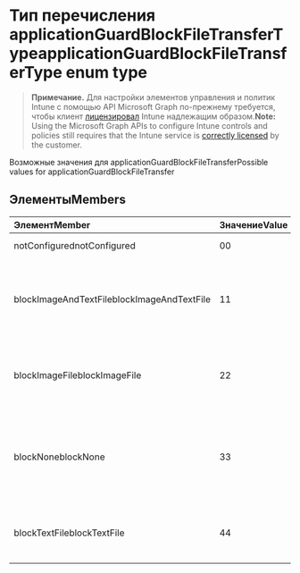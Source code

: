 # <a name="applicationguardblockfiletransfertype-enum-type"></a><span data-ttu-id="abae2-101">Тип перечисления applicationGuardBlockFileTransferType</span><span class="sxs-lookup"><span data-stu-id="abae2-101">applicationGuardBlockFileTransferType enum type</span></span>

> <span data-ttu-id="abae2-102">**Примечание.** Для настройки элементов управления и политик Intune с помощью API Microsoft Graph по-прежнему требуется, чтобы клиент [лицензировал](https://go.microsoft.com/fwlink/?linkid=839381) Intune надлежащим образом.</span><span class="sxs-lookup"><span data-stu-id="abae2-102">**Note:** Using the Microsoft Graph APIs to configure Intune controls and policies still requires that the Intune service is [correctly licensed](https://go.microsoft.com/fwlink/?linkid=839381) by the customer.</span></span>

<span data-ttu-id="abae2-103">Возможные значения для applicationGuardBlockFileTransfer</span><span class="sxs-lookup"><span data-stu-id="abae2-103">Possible values for applicationGuardBlockFileTransfer</span></span>
## <a name="members"></a><span data-ttu-id="abae2-104">Элементы</span><span class="sxs-lookup"><span data-stu-id="abae2-104">Members</span></span>
|<span data-ttu-id="abae2-105">Элемент</span><span class="sxs-lookup"><span data-stu-id="abae2-105">Member</span></span>|<span data-ttu-id="abae2-106">Значение</span><span class="sxs-lookup"><span data-stu-id="abae2-106">Value</span></span>|<span data-ttu-id="abae2-107">Описание</span><span class="sxs-lookup"><span data-stu-id="abae2-107">Description</span></span>|
|:---|:---|:---|
|<span data-ttu-id="abae2-108">notConfigured</span><span class="sxs-lookup"><span data-stu-id="abae2-108">notConfigured</span></span>|<span data-ttu-id="abae2-109">0</span><span class="sxs-lookup"><span data-stu-id="abae2-109">0</span></span>|<span data-ttu-id="abae2-110">Не настроен</span><span class="sxs-lookup"><span data-stu-id="abae2-110">Not Configured</span></span>|
|<span data-ttu-id="abae2-111">blockImageAndTextFile</span><span class="sxs-lookup"><span data-stu-id="abae2-111">blockImageAndTextFile</span></span>|<span data-ttu-id="abae2-112">1</span><span class="sxs-lookup"><span data-stu-id="abae2-112">1</span></span>|<span data-ttu-id="abae2-113">Буфер обмена блокировки для передачи файла изображения и текст</span><span class="sxs-lookup"><span data-stu-id="abae2-113">Block clipboard to transfer Image and Text file</span></span>|
|<span data-ttu-id="abae2-114">blockImageFile</span><span class="sxs-lookup"><span data-stu-id="abae2-114">blockImageFile</span></span>|<span data-ttu-id="abae2-115">2</span><span class="sxs-lookup"><span data-stu-id="abae2-115">2</span></span>|<span data-ttu-id="abae2-116">Буфер обмена блокировки для передачи файла изображения</span><span class="sxs-lookup"><span data-stu-id="abae2-116">Block clipboard to transfer Image file</span></span>|
|<span data-ttu-id="abae2-117">blockNone</span><span class="sxs-lookup"><span data-stu-id="abae2-117">blockNone</span></span>|<span data-ttu-id="abae2-118">3</span><span class="sxs-lookup"><span data-stu-id="abae2-118">3</span></span>|<span data-ttu-id="abae2-119">Ни один из текстового файла или файла изображения заблокирована для передачи</span><span class="sxs-lookup"><span data-stu-id="abae2-119">Neither of text file or image file is blocked from transferring</span></span>|
|<span data-ttu-id="abae2-120">blockTextFile</span><span class="sxs-lookup"><span data-stu-id="abae2-120">blockTextFile</span></span>|<span data-ttu-id="abae2-121">4</span><span class="sxs-lookup"><span data-stu-id="abae2-121">4</span></span>|<span data-ttu-id="abae2-122">Буфер обмена блокировки для передачи текстового файла</span><span class="sxs-lookup"><span data-stu-id="abae2-122">Block clipboard to transfer Text file</span></span>|



